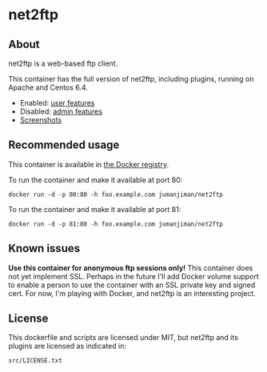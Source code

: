 net2ftp
=======

About
-----

net2ftp is a web-based ftp client.

This container has the full version of net2ftp, including plugins,
running on Apache and Centos 6.4.

* Enabled: [user features](http://www.net2ftp.com/homepage/features-user.html)
* Disabled: [admin features](http://www.net2ftp.com/homepage/features-administrator.html)
* [Screenshots](http://www.net2ftp.com/homepage/screenshots.html)


Recommended usage
-----------------

This container is available in
[the Docker registry](https://index.docker.io/u/jumanjiman/).

To run the container and make it available at port 80:

    docker run -d -p 80:80 -h foo.example.com jumanjiman/net2ftp

To run the container and make it available at port 81:

    docker run -d -p 81:80 -h foo.example.com jumanjiman/net2ftp


Known issues
------------

**Use this container for anonymous ftp sessions only!**
This container does not yet implement SSL.
Perhaps in the future I'll add Docker volume support to
enable a person to use the container with an SSL private key
and signed cert. For now, I'm playing with Docker, and
net2ftp is an interesting project.


License
-------

This dockerfile and scripts are licensed under MIT, but
net2ftp and its plugins are licensed as indicated in:

    src/LICENSE.txt
